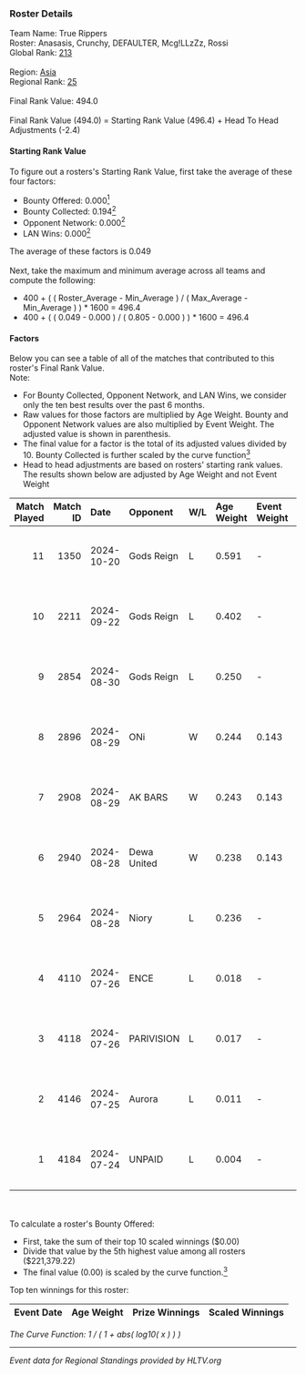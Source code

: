 ### Roster Details<br />
Team Name: True Rippers<br />
Roster: Anasasis, Crunchy, DEFAULTER, Mcg!LLzZz, Rossi<br />
Global Rank: [213](../../standings_global_2025_01_20.md)<br />
<br />
Region: [Asia]( ../../standings_asia_2025_01_20.md)<br />
Regional Rank: [25]( ../../standings_asia_2025_01_20.md)<br />
<br />
Final Rank Value:  494.0<br />
<br />
Final Rank Value (494.0) = Starting Rank Value (496.4) + Head To Head Adjustments (-2.4)<br />

#### Starting Rank Value<br />
To figure out a rosters's Starting Rank Value, first take the average of these four factors:<br />
- Bounty Offered: 0.000[<sup>1</sup>](#table2)
- Bounty Collected: 0.194[<sup>2</sup>](#table1)
- Opponent Network: 0.000[<sup>2</sup>](#table1)
- LAN Wins: 0.000[<sup>2</sup>](#table1)

The average of these factors is 0.049<br />
<br />
Next, take the maximum and minimum average across all teams and compute the following:<br />
- 400 + ( ( Roster_Average - Min_Average ) / ( Max_Average - Min_Average ) ) * 1600 = 496.4
- 400 + ( ( 0.049 - 0.000 ) / ( 0.805 - 0.000 ) ) * 1600 = 496.4


#### Factors<br />
Below you can see a table of all of the matches that contributed to this roster's Final Rank Value.<br />
Note:<br />

- For Bounty Collected, Opponent Network, and LAN Wins, we consider only the ten best results over the past 6 months.
- Raw values for those factors are multiplied by Age Weight. Bounty and Opponent Network values are also multiplied by Event Weight. The adjusted value is shown in parenthesis.
- The final value for a factor is the total of its adjusted values divided by 10. Bounty Collected is further scaled by the curve function[<sup>3</sup>](#curveFunction)
- Head to head adjustments are based on rosters' starting rank values. The results shown below are adjusted by Age Weight and not Event Weight
<span id="table1"></span><br />


| Match Played | Match ID | Date       | Opponent    | W/L | Age Weight | Event Weight | Bounty Collected | Opponent Network | LAN Wins  | H2H Adj. | Roster                                            |
| -: | -: | :- | :- | :- | :- | :- | :- | :- | :- | -: | :- |
|           11 |     1350 | 2024-10-20 | Gods Reign  | L   | 0.591      | -            | -                | -                | -         |    -4.07 | Anasasis, Crunchy, DEFAULTER, Mcg!LLzZz, Rossi    |
|           10 |     2211 | 2024-09-22 | Gods Reign  | L   | 0.402      | -            | -                | -                | -         |    -2.81 | Anasasis, Crunchy, DEFAULTER, Mcg!LLzZz, Rossi    |
|            9 |     2854 | 2024-08-30 | Gods Reign  | L   | 0.250      | -            | -                | -                | -         |    -1.73 | Crazy_Gamer, Crunchy, DayMake, DEFAULTER, Rossi   |
|            8 |     2896 | 2024-08-29 | ONi         | W   | 0.244      | 0.143        | 0.000 (0.000)    | 0.036 (0.001)    | 0 (0.000) |     3.56 | Crazy_Gamer, Crunchy, DayMake, DEFAULTER, Rossi   |
|            7 |     2908 | 2024-08-29 | AK BARS     | W   | 0.243      | 0.143        | 0.020 (0.001)    | 0.011 (0.000)    | 0 (0.000) |     4.71 | Crazy_Gamer, Crunchy, DayMake, DEFAULTER, Rossi   |
|            6 |     2940 | 2024-08-28 | Dewa United | W   | 0.238      | 0.143        | 0.000 (0.000)    | 0.047 (0.002)    | 0 (0.000) |     2.77 | Crazy_Gamer, Crunchy, DayMake, DEFAULTER, Rossi   |
|            5 |     2964 | 2024-08-28 | Niory       | L   | 0.236      | -            | -                | -                | -         |    -4.62 | Crazy_Gamer, Crunchy, DayMake, DEFAULTER, Rossi   |
|            4 |     4110 | 2024-07-26 | ENCE        | L   | 0.018      | -            | -                | -                | -         |    -0.01 | Crazy_Gamer, DayMake, DEFAULTER, Mcg!LLzZz, Rossi |
|            3 |     4118 | 2024-07-26 | PARIVISION  | L   | 0.017      | -            | -                | -                | -         |    -0.06 | Crazy_Gamer, DayMake, DEFAULTER, Mcg!LLzZz, Rossi |
|            2 |     4146 | 2024-07-25 | Aurora      | L   | 0.011      | -            | -                | -                | -         |    -0.09 | Crazy_Gamer, DayMake, DEFAULTER, Mcg!LLzZz, Rossi |
|            1 |     4184 | 2024-07-24 | UNPAID      | L   | 0.004      | -            | -                | -                | -         |    -0.01 | Crazy_Gamer, DayMake, DEFAULTER, Mcg!LLzZz, Rossi |

<br />
<span id="table2"></span><br />
To calculate a roster's Bounty Offered:<br />

- First, take the sum of their top 10 scaled winnings ($0.00)
- Divide that value by the 5th highest value among all rosters ($221,379.22)
- The final value (0.00) is scaled by the curve function.[<sup>3</sup>](#curveFunction)

Top ten winnings for this roster:<br />

| Event Date | Age Weight | Prize Winnings | Scaled Winnings |
| :- | -: | :- | :- |


<span id="curveFunction"></span>_The Curve Function: 1 / ( 1 + abs( log10( x ) ) )_<br />

---
_Event data for Regional Standings provided by HLTV.org_<br />
